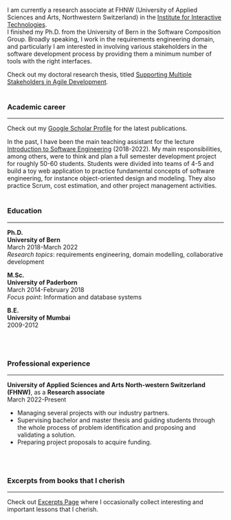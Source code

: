 I am currently a research associate at FHNW (University of Applied Sciences and Arts, Northwestern Switzerland) in the [Institute for Interactive Technologies](https://www.fhnw.ch/en/about-fhnw/schools/school-of-engineering/institutes/institute-for-interactive-technologies).  
I finished my Ph.D. from the University of Bern in the Software Composition Group. 
Broadly speaking, I work in the requirements engineering domain, and particularly I am interested in involving various stakeholders in the software development process by providing them a minimum number of tools with the right interfaces. 

Check out my doctoral research thesis, titled [Supporting Multiple Stakeholders in Agile Development](./moldable-requirements.md).<br><br>


### Academic career

---

Check out my [Google Scholar Profile](https://scholar.google.de/citations?user=y4KM2XAAAAAJ&hl=en) for the latest publications.<br>

In the past, I have been the main teaching assistant for the lecture [Introduction to Software Engineering](http://scg.unibe.ch/teaching/ese) (2018-2022). My main responsibilities, among others, were to think and plan a full semester development project for roughly 50-60 students. Students were divided into teams of 4-5 and build a toy web application to practice fundamental concepts of software engineering, for instance object-oriented design and modeling. They also practice Scrum, cost estimation, and other project management activities.
<br><br>


### Education

---

**Ph.D.**
<br>
**University of Bern**
<br>
March 2018-March 2022
<br>
*Research topics*: requirements engineering, domain modelling, collaborative development

**M.Sc.**
<br>
**University of Paderborn**
<br>
March 2014-February 2018
<br>
*Focus point*: Information and database systems

**B.E.**
<br>
**University of Mumbai**
<br>
2009-2012

<br><br>

### Professional experience

---

**University of Applied Sciences and Arts North-western Switzerland (FHNW)**, as a **Research associate**
<br>
March 2022-Present
<br>
*   Managing several projects with our industry partners.
*   Supervising bachelor and master thesis and guiding students through the whole process of problem identification and proposing and validating a solution. 
*   Preparing project proposals to acquire funding.


<br><br>

### Excerpts from books that I cherish

---

Check out [Excerpts Page](./excerpts.md) where I occasionally collect interesting and important lessons that I cherish. 